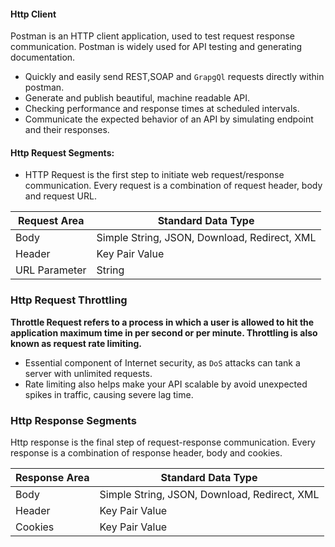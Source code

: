 #### Http Client
Postman is an HTTP client application, used to test request response communication.
Postman is widely used for API testing and generating documentation.

* Quickly and easily send REST,SOAP and `GrapgQl` requests directly within postman. 
* Generate and publish beautiful, machine readable API.
* Checking performance and response times at scheduled intervals.
* Communicate the expected behavior of an API by simulating endpoint and their responses.
#### Http Request Segments:
* HTTP Request is the first step to initiate web request/response communication. Every request is a combination of request header, body and request URL.

| Request Area  | Standard Data Type                           |
| ------------- | -------------------------------------------- |
| Body          | Simple String, JSON, Download, Redirect, XML |
| Header        | Key Pair Value                               |
| URL Parameter | String                                       |

### Http Request Throttling 
**Throttle Request refers to a process in which a user is allowed to hit the application maximum time in per second or per minute. Throttling is also known as request rate limiting.** 
* Essential component of Internet security, as `DoS` attacks can tank a server with unlimited requests.
* Rate limiting also helps make your API scalable by avoid unexpected spikes in traffic, causing severe lag time.

### Http Response Segments
Http response is the final step of request-response communication. Every response is a combination of response header, body and cookies.

| Response Area | Standard Data Type                           |
| ------------- | -------------------------------------------- |
| Body          | Simple String, JSON, Download, Redirect, XML |
| Header        | Key Pair Value                               |
| Cookies       | Key Pair Value                               |
